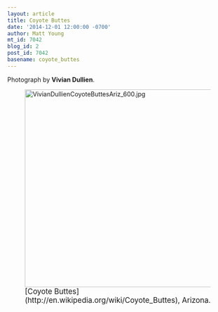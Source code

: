 ```yaml
---
layout: article
title: Coyote Buttes
date: '2014-12-01 12:00:00 -0700'
author: Matt Young
mt_id: 7042
blog_id: 2
post_id: 7042
basename: coyote_buttes
---
```

Photograph by **Vivian Dullien**.

<figure>
<img src="/PT/uploads/2014/VivianDullienCoyoteButtesAriz_600.jpg" alt="VivianDullienCoyoteButtesAriz_600.jpg" width="600" height="450" />
<figcaption markdown="span">
<big>[Coyote Buttes](http://en.wikipedia.org/wiki/Coyote_Buttes), Arizona.</big>

</figcaption>
</figure>
